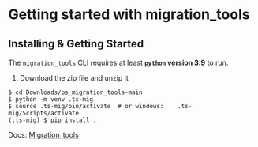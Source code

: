 # Getting started with migration_tools

## Installing & Getting Started

The `migration_tools` CLI requires at least __`python` version 3.9__ to run.
1. Download the zip file and unzip it
```shell
$ cd Downloads/ps_migration_tools-main
$ python -m venv .ts-mig
$ source .ts-mig/bin/activate  # or windows:    .ts-mig/Scripts/activate 
(.ts-mig) $ pip install .
```
Docs: [Migration_tools](https://thoughtspot.github.io/ps_migration_tools/)
